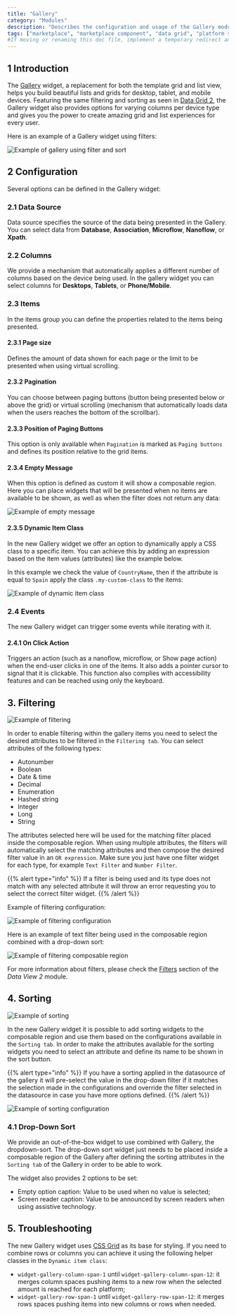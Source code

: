 ```yaml
---
title: "Gallery"
category: "Modules"
description: "Describes the configuration and usage of the Gallery module, which is available in the Mendix Marketplace."
tags: ["marketplace", "marketplace component", "data grid", "platform support"]
#If moving or renaming this doc file, implement a temporary redirect and let the respective team know they should update the URL in the product. See Mapping to Products for more details.
---
```


## 1 Introduction

The [Gallery](https://marketplace.mendix.com/link/component/xxx) widget, a replacement for both the template grid and list view, helps you build beautiful lists and grids for desktop, tablet, and mobile devices. Featuring the same filtering and sorting as seen in [Data Grid 2](https://marketplace.mendix.com/link/component/116540), the Gallery widget also provides options for varying columns per device type and gives you the power to create amazing grid and list experiences for every user.

Here is an example of a Gallery widget using filters:

![Example of gallery using filter and sort](attachments/gallery/example.png)

## 2 Configuration

Several options can be defined in the Gallery widget:

### 2.1 Data Source

Data source specifies the source of the data being presented in the Gallery. You can select data from **Database**, **Association**, **Microflow**, **Nanoflow**, or **Xpath**.

### 2.2 Columns

We provide a mechanism that automatically applies a different number of columns based on the device being used. In the gallery widget you can select columns for **Desktops**, **Tablets**, or **Phone/Mobile**.

### 2.3 Items

In the items group you can define the properties related to the items being presented.

#### 2.3.1 Page size

Defines the amount of data shown for each page or the limit to be presented when using virtual scrolling.

#### 2.3.2 Pagination

You can choose between paging buttons (button being presented below or above the grid) or virtual scrolling (mechanism that automatically loads data when the users reaches the bottom of the scrollbar). 

#### 2.3.3 Position of Paging Buttons

This option is only available when `Pagination` is marked as `Paging buttons` and defines its position relative to the grid items.

#### 2.3.4 Empty Message

When this option is defined as custom it will show a composable region. Here you can place widgets that will be presented when no items are available to be shown, as well as when the filter does not return any data:

![Example of empty message](attachments/gallery/empty-message.png)

#### 2.3.5 Dynamic Item Class

In the new Gallery widget we offer an option to dynamically apply a CSS class to a specific item. You can achieve this by adding an expression based on the item values (attributes) like the example below.

In this example we check the value of `CountryName`, then if the attribute is equal to `Spain` apply the class `.my-custom-class` to the items:

![Example of dynamic item class](attachments/gallery/dynamic-item-class.png)

### 2.4 Events

The new Gallery widget can trigger some events while iterating with it.

#### 2.4.1 On Click Action

Triggers an action (such as a nanoflow, microflow, or Show page action) when the end-user clicks in one of the items. It also adds a pointer cursor to signal that it is clickable. This function also complies with accessibility features and can be reached using only the keyboard.

## 3. Filtering

![Example of filtering](attachments/gallery/filtering.gif)

In order to enable filtering within the gallery items you need to select the desired attributes to be filtered in the `Filtering tab`. You can select attributes of the following types:

* Autonumber
* Boolean
* Date & time
* Decimal
* Enumeration
* Hashed string
* Integer
* Long
* String

The attributes selected here will be used for the matching filter placed inside the composable region. When using multiple attributes, the filters will automatically select the matching attributes and then compose the desired filter value in an `OR expression`. Make sure you just have one filter widget for each type, for example `Text Filter` and `Number Filter`.

{{% alert type="info" %}}
If a filter is being used and its type does not match with any selected attribute it will throw an error requesting you to select the correct filter widget.
{{% /alert %}}

Example of filtering configuration:

![Example of filtering configuration](attachments/gallery/filtering.png)

Here is an example of text filter being used in the composable region combined with a drop-down sort:

![Example of filtering composable region](attachments/gallery/filter-region.png)

For more information about filters, please check the [Filters](data-grid-2#7-filters) section of the *Data View 2* module.

## 4. Sorting

![Example of sorting](attachments/gallery/sorting.gif)

In the new Gallery widget it is possible to add sorting widgets to the composable region and use them based on the configurations available in the `Sorting tab`. In order to make the attributes available for the sorting widgets you need to select an attribute and define its name to be shown in the sort button.

{{% alert type="info" %}}
If you have a sorting applied in the datasource of the gallery it will pre-select the value in the drop-down filter if it matches the selection made in the configurations and override the filter selected in the datasource in case you have more options defined. 
{{% /alert %}}

![Example of sorting configuration](attachments/gallery/sorting.png)

### 4.1 Drop-Down Sort

We provide an out-of-the-box widget to use combined with Gallery, the dropdown-sort. The drop-down sort widget just needs to be placed inside a composable region of the Gallery after defining the sorting attributes in the `Sorting tab` of the Gallery in order to be able to work.

The widget also provides 2 options to be set:
* Empty option caption: Value to be used when no value is selected;
* Screen reader caption: Value to be announced by screen readers when using assistive technology.

## 5. Troubleshooting

The new Gallery widget uses [CSS Grid](https://developer.mozilla.org/en-US/docs/Web/CSS/CSS_Grid_Layout) as its base for styling. If you need to combine rows or columns you can achieve it using the following helper classes in the `Dynamic item class`:
* `widget-gallery-column-span-1` until `widget-gallery-column-span-12`: it merges column spaces pushing items to a new row when the selected amount is reached for each platform;
* `widget-gallery-row-span-1` until `widget-gallery-row-span-12`: it merges rows spaces pushing items into new columns or rows when needed.
